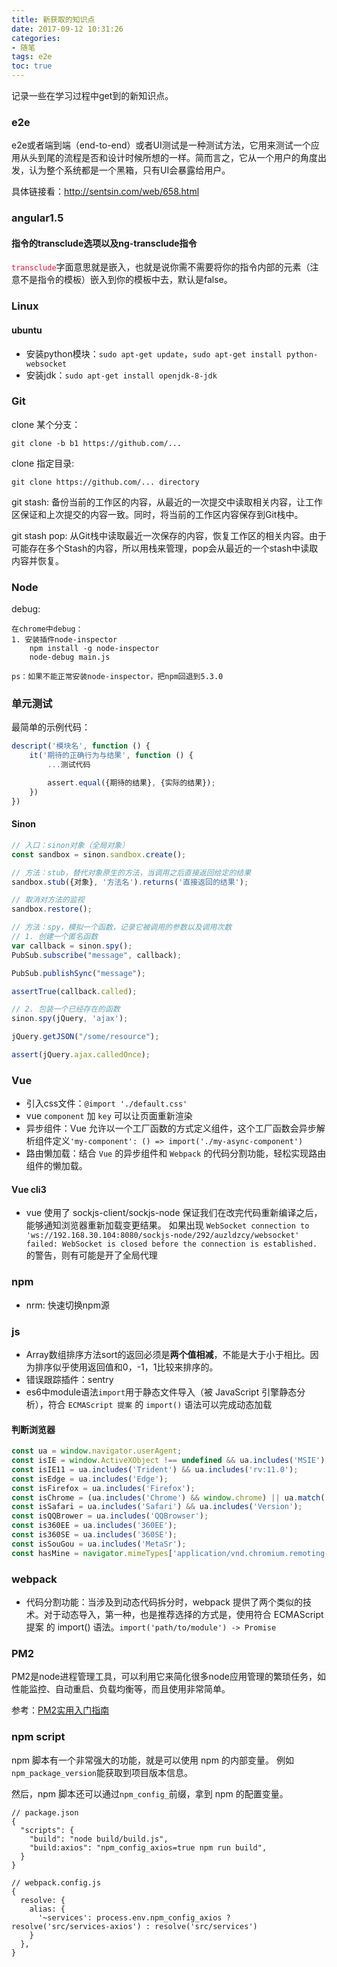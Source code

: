 ```yaml
---
title: 新获取的知识点
date: 2017-09-12 10:31:26
categories:
- 随笔
tags: e2e
toc: true
---
```


记录一些在学习过程中get到的新知识点。

### e2e
e2e或者端到端（end-to-end）或者UI测试是一种测试方法，它用来测试一个应用从头到尾的流程是否和设计时候所想的一样。简而言之，它从一个用户的角度出发，认为整个系统都是一个黑箱，只有UI会暴露给用户。

具体链接看：http://sentsin.com/web/658.html
<!--more-->
### angular1.5

#### 指令的transclude选项以及ng-transclude指令
<code style="color: #c7254e; background-color: #f9f2f4">transclude</code>字面意思就是嵌入，也就是说你需不需要将你的指令内部的元素（注意不是指令的模板）嵌入到你的模板中去，默认是false。

### Linux

#### ubuntu

- 安装python模块：`sudo apt-get update`，`sudo apt-get install python-websocket`
- 安装jdk：`sudo apt-get install openjdk-8-jdk`

### Git

clone 某个分支：
```
git clone -b b1 https://github.com/...
```
clone 指定目录:
```
git clone https://github.com/... directory
```

git stash: 备份当前的工作区的内容，从最近的一次提交中读取相关内容，让工作区保证和上次提交的内容一致。同时，将当前的工作区内容保存到Git栈中。

git stash pop: 从Git栈中读取最近一次保存的内容，恢复工作区的相关内容。由于可能存在多个Stash的内容，所以用栈来管理，pop会从最近的一个stash中读取内容并恢复。


### Node

debug:
```
在chrome中debug：
1. 安装插件node-inspector
    npm install -g node-inspector
    node-debug main.js

ps：如果不能正常安装node-inspector，把npm回退到5.3.0
```

### 单元测试

最简单的示例代码：
```javascript
descript('模块名', function () {
    it('期待的正确行为与结果', function () {  
        ...测试代码

        assert.equal({期待的结果}, {实际的结果});
    })
})

```
#### Sinon

```javascript
// 入口：sinon对象（全局对象）
const sandbox = sinon.sandbox.create();

// 方法：stub，替代对象原生的方法，当调用之后直接返回给定的结果
sandbox.stub({对象}, '方法名').returns('直接返回的结果');

// 取消对方法的监视
sandbox.restore();

// 方法：spy，模拟一个函数，记录它被调用的参数以及调用次数
// 1. 创建一个匿名函数
var callback = sinon.spy();
PubSub.subscribe("message", callback);

PubSub.publishSync("message");

assertTrue(callback.called);

// 2. 包装一个已经存在的函数
sinon.spy(jQuery, 'ajax');

jQuery.getJSON("/some/resource");

assert(jQuery.ajax.calledOnce);
```

### Vue

- 引入css文件：`@import './default.css'`
- vue `component` 加 `key` 可以让页面重新渲染
- 异步组件：Vue 允许以一个工厂函数的方式定义组件，这个工厂函数会异步解析组件定义`'my-component': () => import('./my-async-component')`
- 路由懒加载：结合 `Vue` 的异步组件和 `Webpack` 的代码分割功能，轻松实现路由组件的懒加载。

#### Vue cli3

- vue 使用了 sockjs-client/sockjs-node 保证我们在改完代码重新编译之后，能够通知浏览器重新加载变更结果。
如果出现 `WebSocket connection to 'ws://192.168.30.104:8080/sockjs-node/292/auzldzcy/websocket' failed: WebSocket is closed before the connection is established.` 的警告，则有可能是开了全局代理

### npm 

- nrm: 快速切换npm源

### js

- Array数组排序方法sort的返回必须是**两个值相减**，不能是大于小于相比。因为排序似乎使用返回值和0，-1，1比较来排序的。
- 错误跟踪插件：sentry
- es6中module语法`import`用于静态文件导入（被 JavaScript 引擎静态分析），符合 `ECMAScript 提案` 的 `import()` 语法可以完成动态加载

#### 判断浏览器
```javascript
const ua = window.navigator.userAgent;
const isIE = window.ActiveXObject !== undefined && ua.includes('MSIE');
const isIE11 = ua.includes('Trident') && ua.includes('rv:11.0');
const isEdge = ua.includes('Edge');
const isFirefox = ua.includes('Firefox');
const isChrome = (ua.includes('Chrome') && window.chrome) || ua.match('CriOS'); // 'CriOS'判断在ipad上是不是chrome
const isSafari = ua.includes('Safari') && ua.includes('Version');
const isQQBrower = ua.includes('QQBrowser');
const is360EE = ua.includes('360EE');
const is360SE = ua.includes('360SE');
const isSouGou = ua.includes('MetaSr');
const hasMine = navigator.mimeTypes['application/vnd.chromium.remoting-viewer']; // 360浏览器判断(ps: 不确定)
```

### webpack

- 代码分割功能：当涉及到动态代码拆分时，webpack 提供了两个类似的技术。对于动态导入，第一种，也是推荐选择的方式是，使用符合 ECMAScript 提案 的 import() 语法。`import('path/to/module') -> Promise`

### PM2

PM2是node进程管理工具，可以利用它来简化很多node应用管理的繁琐任务，如性能监控、自动重启、负载均衡等，而且使用非常简单。

参考：[PM2实用入门指南](http://www.cnblogs.com/chyingp/p/pm2-documentation.html)

### npm script

npm 脚本有一个非常强大的功能，就是可以使用 npm 的内部变量。
例如`npm_package_version`能获取到项目版本信息。

然后，npm 脚本还可以通过`npm_config_`前缀，拿到 npm 的配置变量。
```
// package.json
{
  "scripts": {
    "build": "node build/build.js",
    "build:axios": "npm_config_axios=true npm run build",
  }
}

// webpack.config.js
{
  resolve: {
    alias: {
      '~services': process.env.npm_config_axios ? resolve('src/services-axios') : resolve('src/services')
    }
  },
}
```


